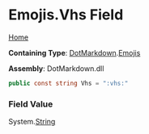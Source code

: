 # Emojis\.Vhs Field

[Home](../../../README.md)

**Containing Type**: [DotMarkdown](../../README.md)\.[Emojis](../README.md)

**Assembly**: DotMarkdown\.dll

```csharp
public const string Vhs = ":vhs:"
```

### Field Value

System\.[String](https://docs.microsoft.com/en-us/dotnet/api/system.string)